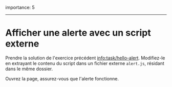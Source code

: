 importance: 5

---

# Afficher une alerte avec un script externe

Prendre la solution de l'exercice précédent <info:task/hello-alert>.
Modifiez-le en extrayant le contenu du script dans un fichier externe `alert.js`, résidant dans le même dossier.

Ouvrez la page, assurez-vous que l'alerte fonctionne.